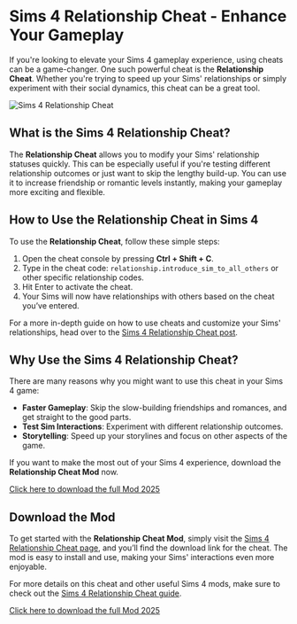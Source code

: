 # Sims 4 Relationship Cheat - Enhance Your Gameplay

If you're looking to elevate your Sims 4 gameplay experience, using cheats can be a game-changer. One such powerful cheat is the **Relationship Cheat**. Whether you're trying to speed up your Sims' relationships or simply experiment with their social dynamics, this cheat can be a great tool.

![Sims 4 Relationship Cheat](https://sims4studiodownload.com/wp-content/uploads/2022/07/Sims-4-Relationship-Cheat-1-1024x576.jpg)

## What is the Sims 4 Relationship Cheat?

The **Relationship Cheat** allows you to modify your Sims' relationship statuses quickly. This can be especially useful if you're testing different relationship outcomes or just want to skip the lengthy build-up. You can use it to increase friendship or romantic levels instantly, making your gameplay more exciting and flexible.

## How to Use the Relationship Cheat in Sims 4

To use the **Relationship Cheat**, follow these simple steps:

1. Open the cheat console by pressing **Ctrl + Shift + C**.
2. Type in the cheat code: `relationship.introduce_sim_to_all_others` or other specific relationship codes.
3. Hit Enter to activate the cheat.
4. Your Sims will now have relationships with others based on the cheat you’ve entered.

For a more in-depth guide on how to use cheats and customize your Sims' relationships, head over to the [Sims 4 Relationship Cheat post](https://sims4studiodownload.com/relationship-cheat/).

## Why Use the Sims 4 Relationship Cheat?

There are many reasons why you might want to use this cheat in your Sims 4 game:

- **Faster Gameplay**: Skip the slow-building friendships and romances, and get straight to the good parts.
- **Test Sim Interactions**: Experiment with different relationship outcomes.
- **Storytelling**: Speed up your storylines and focus on other aspects of the game.

If you want to make the most out of your Sims 4 experience, download the **Relationship Cheat Mod** now. 

[Click here to download the full Mod 2025](https://sims4studiodownload.com/relationship-cheat/)

## Download the Mod

To get started with the **Relationship Cheat Mod**, simply visit the [Sims 4 Relationship Cheat page](https://sims4studiodownload.com/relationship-cheat/), and you’ll find the download link for the cheat. The mod is easy to install and use, making your Sims' interactions even more enjoyable.

For more details on this cheat and other useful Sims 4 mods, make sure to check out the [Sims 4 Relationship Cheat guide](https://sims4studiodownload.com/relationship-cheat/).

[Click here to download the full Mod 2025](https://sims4studiodownload.com/relationship-cheat/)
